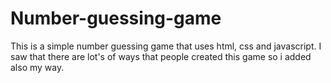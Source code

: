 # Number-guessing-game
This is a simple number guessing game that uses html, css and javascript.
I saw that there are lot's of ways that people created this game so i added also my way.

